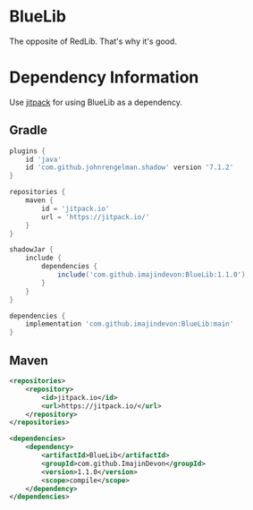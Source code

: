 # BlueLib
The opposite of RedLib. That's why it's good.

# Dependency Information
Use [jitpack](https://jitpack.io/) for using BlueLib as a dependency.

## Gradle
```gradle
plugins {
    id 'java'
    id 'com.github.johnrengelman.shadow' version '7.1.2'
}

repositories {
    maven {
        id = 'jitpack.io'
        url = 'https://jitpack.io/'
    }
}

shadowJar {
    include {
        dependencies {
            include('com.github.imajindevon:BlueLib:1.1.0')
        }
    }
}

dependencies {
    implementation 'com.github.imajindevon:BlueLib:main'
}
```

## Maven
```xml
<repositories>
    <repository>
        <id>jitpack.io</id>
        <url>https://jitpack.io/</url>
    </repository>
</repositories>

<dependencies>
    <dependency>
        <artifactId>BlueLib</artifactId>
        <groupId>com.github.ImajinDevon</groupId>
        <version>1.1.0</version>
        <scope>compile</scope>
    </dependency>
</dependencies>
```
